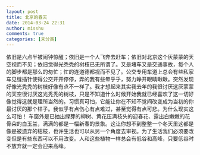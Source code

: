 ```yaml
---
layout: post
title: 北京的春天
date: 2014-03-24 22:31
author: misshu
comments: true
categories: [未分类]
---
```

依旧是六点半被闹钟惊醒；依旧是一个人飞奔去赶车；依旧对北京这个灰蒙蒙的天空视而不见；依旧觉得光秃秃的树枝已无所谓了。又是堵车又是交通事故，每个人的脚步都是那么的匆忙；忙的连道德都视而不见了。公交专用车道上总会有些私家车见缝插针使得公交开开停停，弄的我有些晕乎乎，努力睁开眼睛瞅瞅。突然发现好像光秃秃的树枝好像有点不一样了。我才想起来其实我去年的我很讨厌这灰蒙蒙的天空很讨厌这光秃秃的树枝，只是不知道什么时候开始我就已经喜欢了这一切好像觉得这就是理所当然的。习惯真可怕，它能让你在不知不觉间改变成为当初的你最讨厌的那个样子。我似乎有点伤心有点难过，甚至觉得有点可悲。为什么现实这么可怕！
车窗外是已抽出绿芽的柳树、黄花压满枝头的迎春花、露出白嫩嫩的花骨朵的白玉兰，满满的都是一幅新春的景象。这让你想不到整整一个冬天里这都是像是被遗弃的枯枝，也许生活也可以从另一个角度去审视。为了生活我们必须要改变但是有些东西可以不用改变。人和这些植物一样总会有低谷和高峰，只要低谷时不放弃就一定会迎来高峰。
